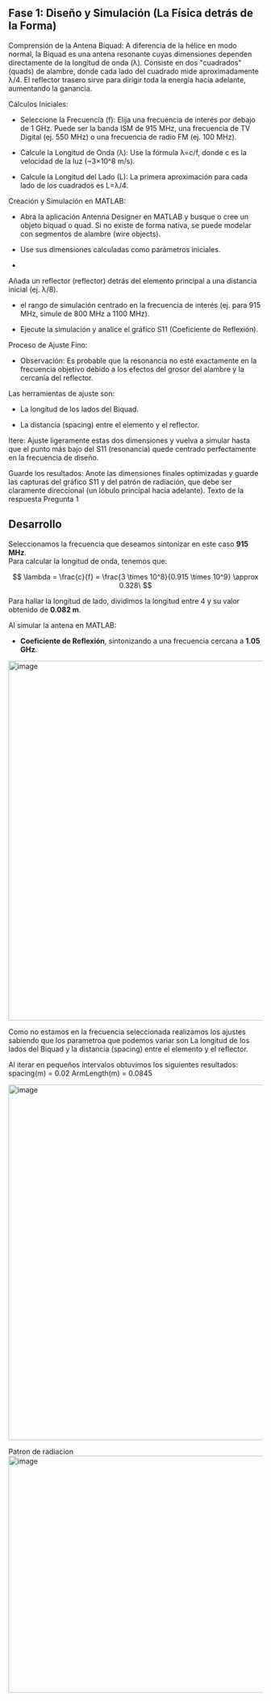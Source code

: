 ## Fase 1: Diseño y Simulación (La Física detrás de la Forma)

Comprensión de la Antena Biquad: A diferencia de la hélice en modo normal, la Biquad es una antena resonante cuyas dimensiones dependen directamente de la longitud de onda (λ). Consiste en dos "cuadrados" (quads) de alambre, donde cada lado del cuadrado mide aproximadamente λ/4. El reflector trasero sirve para dirigir toda la energía hacia adelante, aumentando la ganancia.

Cálculos Iniciales:

- Seleccione la Frecuencia (f): Elija una frecuencia de interés por debajo de 1 GHz. Puede ser la banda ISM de 915 MHz, una frecuencia de TV Digital (ej. 550 MHz) o una frecuencia de radio FM (ej. 100 MHz).

- Calcule la Longitud de Onda (λ): Use la fórmula λ=c/f, donde c es la velocidad de la luz (~3×10^8 m/s).

- Calcule la Longitud del Lado (L): La primera aproximación para cada lado de los cuadrados es L=λ/4.

Creación y Simulación en MATLAB:

- Abra la aplicación Antenna Designer en MATLAB y busque o cree un objeto biquad o quad. Si no existe de forma nativa, se puede modelar con segmentos de alambre (wire objects).

- Use sus dimensiones calculadas como parámetros iniciales.
- 
Añada un reflector (reflector) detrás del elemento principal a una distancia inicial (ej. λ/8).

-  el rango de simulación centrado en la frecuencia de interés (ej. para 915 MHz, simule de 800 MHz a 1100 MHz).

- Ejecute la simulación y analice el gráfico S11 (Coeficiente de Reflexión).

Proceso de Ajuste Fino:

- Observación: Es probable que la resonancia no esté exactamente en la frecuencia objetivo debido a los efectos del grosor del alambre y la cercanía del reflector.

Las herramientas de ajuste son:

- La longitud de los lados del Biquad.

- La distancia (spacing) entre el elemento y el reflector.

Itere: Ajuste ligeramente estas dos dimensiones y vuelva a simular hasta que el punto más bajo del S11 (resonancia) quede centrado perfectamente en la frecuencia de diseño.

Guarde los resultados: Anote las dimensiones finales optimizadas y guarde las capturas del gráfico S11 y del patrón de radiación, que debe ser claramente direccional (un lóbulo principal hacia adelante).
Texto de la respuesta Pregunta 1


## Desarrollo 

Seleccionamos la frecuencia que deseamos sintonizar en este caso  **915 MHz**.  
Para calcular la longitud de onda, tenemos que:


$$ 
\lambda = \frac{c}{f} = \frac{3 \times 10^8}{0.915 \times 10^9} \approx 0.328\ 
$$


Para hallar la longitud de lado, dividimos la longitud entre  4 y su valor obtenido de **0.082 m**.

Al simular la antena  en MATLAB:

- **Coeficiente de Reflexión**, sintonizando a una frecuencia cercana a **1.05 GHz**.  
<img width="1158" height="712" alt="image" src="https://github.com/user-attachments/assets/1b2ad428-a160-4b68-8365-167f08610c1a" />

Como no estamos en la frecuencia seleccionada realizamos los ajustes sabiendo que los parametroa que podemos variar son La longitud de los lados del Biquad y la distancia (spacing) entre el elemento y el reflector.

Al iterar en pequeños intervalos obtuvimos los siguientes resultados:
spacing(m) = 0.02
ArmLength(m) = 0.0845

<img width="1600" height="704" alt="image" src="https://github.com/user-attachments/assets/62410b0e-3a48-4051-8e3f-3dce3e35b555" />


Patron de radiacion 
<img width="890" height="469" alt="image" src="https://github.com/user-attachments/assets/a760f646-730a-43c8-9b77-570881c107eb" />

